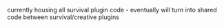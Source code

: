 currently housing all survival plugin code - eventually will turn into shared code between survival/creative plugins

